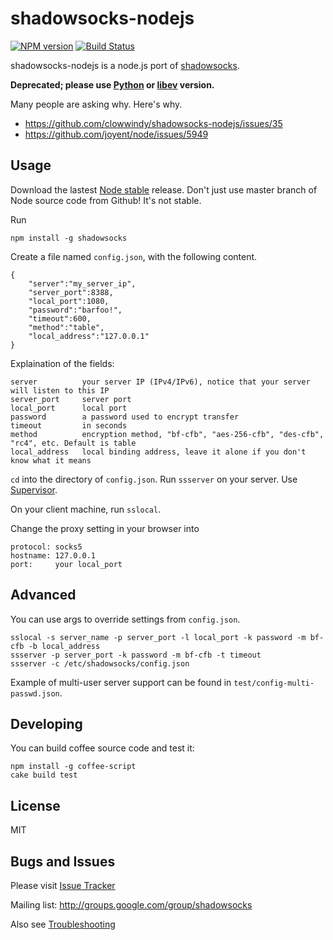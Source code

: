 shadowsocks-nodejs
===========

[![NPM version]][NPM] [![Build Status]][Travis CI]

shadowsocks-nodejs is a node.js port of [shadowsocks].

**Deprecated; please use [Python] or [libev] version.**

Many people are asking why. Here's why.

- https://github.com/clowwindy/shadowsocks-nodejs/issues/35
- https://github.com/joyent/node/issues/5949

Usage
-----------

Download the lastest [Node stable] release. Don't just use master branch of
Node source code from Github! It's not stable.

Run
    
    npm install -g shadowsocks

Create a file named `config.json`, with the following content.

    {
        "server":"my_server_ip",
        "server_port":8388,
        "local_port":1080,
        "password":"barfoo!",
        "timeout":600,
        "method":"table",
        "local_address":"127.0.0.1"
    }

Explaination of the fields:

    server          your server IP (IPv4/IPv6), notice that your server will listen to this IP
    server_port     server port
    local_port      local port
    password        a password used to encrypt transfer
    timeout         in seconds
    method          encryption method, "bf-cfb", "aes-256-cfb", "des-cfb", "rc4", etc. Default is table
    local_address   local binding address, leave it alone if you don't know what it means

`cd` into the directory of `config.json`. Run `ssserver` on your server. Use [Supervisor].

On your client machine, run `sslocal`.

Change the proxy setting in your browser into

    protocol: socks5
    hostname: 127.0.0.1
    port:     your local_port

Advanced
------------

You can use args to override settings from `config.json`.

    sslocal -s server_name -p server_port -l local_port -k password -m bf-cfb -b local_address
    ssserver -p server_port -k password -m bf-cfb -t timeout
    ssserver -c /etc/shadowsocks/config.json

Example of multi-user server support can be found in `test/config-multi-passwd.json`.

Developing
-----------------------------

You can build coffee source code and test it:

    npm install -g coffee-script
    cake build test

License
-----------------
MIT

Bugs and Issues
----------------
Please visit [Issue Tracker]

Mailing list: http://groups.google.com/group/shadowsocks

Also see [Troubleshooting]


[Build Status]:    https://img.shields.io/travis/clowwindy/shadowsocks-nodejs/master.svg?style=flat
[Issue Tracker]:   https://github.com/clowwindy/shadowsocks-nodejs/issues?state=open
[NPM]:             https://www.npmjs.org/package/shadowsocks
[NPM version]:     https://img.shields.io/npm/v/shadowsocks.svg?style=flat
[libev]:           https://github.com/madeye/shadowsocks-libev
[Python]:          https://github.com/clowwindy/shadowsocks
[Travis CI]:       https://travis-ci.org/clowwindy/shadowsocks-nodejs
[shadowsocks]:     https://github.com/clowwindy/shadowsocks
[Supervisor]:      https://github.com/clowwindy/shadowsocks-nodejs/wiki/Configure-Shadowsocks-nodejs-with-Supervisor
[Node stable]:     http://nodejs.org/
[Troubleshooting]: https://github.com/clowwindy/shadowsocks/wiki/Troubleshooting
